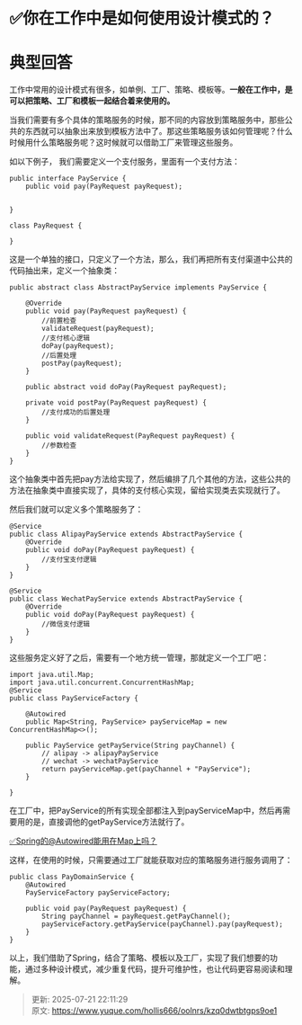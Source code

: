 # ✅你在工作中是如何使用设计模式的？

# 典型回答


工作中常用的设计模式有很多，如单例、工厂、策略、模板等。**一般在工作中，是可以把策略、工厂和模板一起结合着来使用的。**



当我们需要有多个具体的策略服务的时候，那不同的内容放到策略服务中，那些公共的东西就可以抽象出来放到模板方法中了。那这些策略服务该如何管理呢？什么时候用什么策略服务呢？这时候就可以借助工厂来管理这些服务。



如以下例子， 我们需要定义一个支付服务，里面有一个支付方法：



```plain
public interface PayService {
    public void pay(PayRequest payRequest);


}

class PayRequest {

}
```



这是一个单独的接口，只定义了一个方法，那么，我们再把所有支付渠道中公共的代码抽出来，定义一个抽象类：



```plain
public abstract class AbstractPayService implements PayService {

    @Override
    public void pay(PayRequest payRequest) {
      	//前置检查
        validateRequest(payRequest);
      	//支付核心逻辑
        doPay(payRequest);
      	//后置处理
        postPay(payRequest);
    }

    public abstract void doPay(PayRequest payRequest);

    private void postPay(PayRequest payRequest) {
        //支付成功的后置处理
    }

    public void validateRequest(PayRequest payRequest) {
        //参数检查
    }
}
```



这个抽象类中首先把pay方法给实现了，然后编排了几个其他的方法，这些公共的方法在抽象类中直接实现了，具体的支付核心实现，留给实现类去实现就行了。



然后我们就可以定义多个策略服务了：



```plain
@Service
public class AlipayPayService extends AbstractPayService {
    @Override
    public void doPay(PayRequest payRequest) {
        //支付宝支付逻辑
    }
}

@Service
public class WechatPayService extends AbstractPayService {
    @Override
    public void doPay(PayRequest payRequest) {
        //微信支付逻辑
    }
}
```



这些服务定义好了之后，需要有一个地方统一管理，那就定义一个工厂吧：



```plain
import java.util.Map;
import java.util.concurrent.ConcurrentHashMap;
@Service
public class PayServiceFactory {

    @Autowired
    public Map<String, PayService> payServiceMap = new ConcurrentHashMap<>();

    public PayService getPayService(String payChannel) {
        // alipay -> alipayPayService
        // wechat -> wechatPayService
        return payServiceMap.get(payChannel + "PayService");
    }

}
```



在工厂中，把PayService的所有实现全部都注入到payServiceMap中，然后再需要用的是，直接调他的getPayService方法就行了。



[✅Spring的@Autowired能用在Map上吗？](https://www.yuque.com/hollis666/oolnrs/wlqh0v66qvep7w0e)



这样，在使用的时候，只需要通过工厂就能获取对应的策略服务进行服务调用了：



```plain
public class PayDomainService {
    @Autowired
    PayServiceFactory payServiceFactory;

    public void pay(PayRequest payRequest) {
        String payChannel = payRequest.getPayChannel();
        payServiceFactory.getPayService(payChannel).pay(payRequest);
    }
}
```



以上，我们借助了Spring，结合了策略、模板以及工厂，实现了我们想要的功能，通过多种设计模式，减少重复代码，提升可维护性，也让代码更容易阅读和理解。



> 更新: 2025-07-21 22:11:29  
> 原文: <https://www.yuque.com/hollis666/oolnrs/kzq0dwtbtgps9oe1>